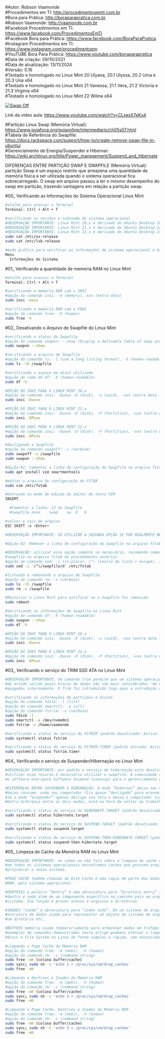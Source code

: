 #Autor: Robson Vaamonde<br>
#Procedimentos em TI: http://procedimentosemti.com.br<br>
#Bora para Prática: http://boraparapratica.com.br<br>
#Robson Vaamonde: http://vaamonde.com.br<br>
#Facebook Procedimentos em TI: https://www.facebook.com/ProcedimentosEmTi<br>
#Facebook Bora para Prática: https://www.facebook.com/BoraParaPratica<br>
#Instagram Procedimentos em TI: https://www.instagram.com/procedimentoem<br>
#YouTUBE Bora Para Prática: https://www.youtube.com/boraparapratica<br>
#Data de criação: 09/10/2021<br>
#Data de atualização: 13/11/2024<br>
#Versão: 0.16<br>
#Testado e homologado no Linux Mint 20 Ulyana, 20.1 Ulyssa, 20.2 Uma e 20.3 Una x64<br>
#Testado e homologado no Linux Mint 21 Vanessa, 21.1 Vera, 21.2 Victoria e 21.3 Virginia x64<br>
#Testado e homologado no Linux Mint 22 Wilma x64<br>

[![Swap Off](http://img.youtube.com/vi/CLxesX7eKs4/0.jpg)](https://www.youtube.com/watch?v=CLxesX7eKs4 "Swap Off")

Link da vídeo aula: https://www.youtube.com/watch?v=CLxesX7eKs4

#Partição Linux Swap (Memória Virtual): https://www.guiafoca.org/guiaonline/intermediario/ch05s07.html<br>
#Tabela de Referência do Swapfile: https://docs.rackspace.com/support/how-to/create-remove-swap-file-in-ubuntu/<br>
#Gerenciamento de Energia/Suspender e Hibernar: https://wiki.archlinux.org/title/Power_management/Suspend_and_hibernate

DIFERENÇAS ENTRE PARTIÇÃO SWAP E SWAPFILE (Memória Virtual): partição Swap é um espaço restrito 
que armazena uma quantidade de memória física a ser utilizada quando o sistema operacional fica 
sobrecarregado. O swap em arquivo passou a ter o mesmo desempenho do swap em partição, trazendo
vantagens em relação a partição swap.

#00_ Verificando as Informações do Sistema Operacional Linux Mint<br>
```bash
#atalho para acessar o Terminal
Terminal: Ctrl + Alt + T

#verificando as versões e codinome do sistema operacional
#OBSERVAÇÃO IMPORTANTE: Linux Mint 20.x é derivado do Ubuntu Desktop 20.04.x Focal Fossa
#OBSERVAÇÃO IMPORTANTE: Linux Mint 21.x é derivado do Ubuntu Desktop 22.04.x Jammy Jellyfish
#OBSERVAÇÃO IMPORTANTE: Linux Mint 22.x é derivado do Ubuntu Desktop 24.04.x Noble Numbat
sudo cat /etc/os-release
sudo cat /etc/lsb-release

#modo gráfico para verificar as informações de sistema operacional e hardware
Menu
  Informações do Sistema
```

#01_ Verificando a quantidade de memória RAM no Linux Mint
```bash
#atalho para acessar o Terminal
Terminal: Ctrl + Alt + T

#verificando a memória RAM com o INXI
#opção do comando inxi: -m (memory), xxx (extra data)
sudo inxi -mxxx

#verificando a memória RAM com o FREE
#opção do comando free: -h (human)
sudo free -h
```

#02_ Desativando o Arquivo de Swapfile do Linux Mint
```bash
#verificando o status da Swapfile
#opção do comando swapon: --show (Display a definable table of swap areas)
sudo swapon --show

#verificando o arquivo de Swapfile
#opção do comando ls: -l (use a long listing format), -h (human-readable)
sudo ls -lh /swapfile

#verificando o espaço em disco utilizado
#opção do coma do df: -h (human-readable)
sudo df -h

#OPÇÃO DO INXI PARA O LINUX MINT 20.x
#opção do comando inxi: -Duxxx -D (disk), -u (uuid), -xxx (extra data levels)
sudo inxi -Duxxx

#OPÇÃO DO INXI PARA O LINUX MINT 21.x
#opção do comando inxi: -Duxxx -D (disk), -P (Partition), -xxx (extra data levels)
sudo inxi -DPxxx

#OPÇÃO DO INXI PARA O LINUX MINT 22.x
#opção do comando inxi: -Duxxx -D (disk), -P (Partition), -xxx (extra data levels)
sudo inxi -DPxxx

#desligando o Swapfile
#opção do comando swapoff: -v (verbose)
sudo swapoff -v /swapfile
sudo swapon --show

#Opção-01: Comentar a linha de configuração do Swapfile no arquivo fstab
sudo apt install vim smartmontools

#editar o arquivo de configuração do FSTAB
sudo vim /etc/fstab

#entrando no modo de edição do editor de texto VIM
INSERT

  #Comentar a linha: 12 do Swapfile
  #swapfile	none	swap	sw	0	0

#salvar e sair do arquivo
ESC SHIFT :x <Enter>

#OBSERVAÇÃO IMPORTANTE: SÓ UTILIZAR A SEGUNDA OPÇÃO SE FOR REALMENTE NECESSÁRIO

#Opção-02: Remover a linha de configuração do Swapfile no arquivo fstab

#OBSERVAÇÃO: utilizar essa opção somente se necessário, recomendo comentar a linha do 
#swapfile no arquivo fstab do procedimento anterior.
#opção do comando sed: -i (in-place), /^\ (início da lista + escape), /d (delete)
sudo sed -i ′/^\/swapfile/d′ /etc/fstab

#listando e removendo o arquivo de Swapfile
#opção do comando rm: -v (verbose)
sudo ls -lh /swapfile
sudo rm -v /swapfile

#Reiniciar o Linux Mint para verificar se o Swapfile foi removido.
sudo reboot

#Verificando as informações do Swapfile no Linux Mint
#opção do comando df: -h (human-readable)
sudo swapon --show
sudo df -h

#OPÇÃO DO INXI PARA O LINUX MINT 20.x
#opção do comando inxi: -Duxxx -D (disk), -u (uuid), -xxx (extra data levels)
sudo inxi -Duxxx

#OPÇÃO DO INXI PARA O LINUX MINT 21.x
#opção do comando inxi: -Duxxx -D (disk), -P (Partition), -xxx (extra data levels)
sudo inxi -DPxxx
```

#03_ Verificando o serviço do TRIM SSD ATA no Linux Mint
```bash
#OBSERVAÇÃO IMPORTANTE: Um comando trim permite que um sistema operacional informe a uma unidade 
#de estado sólido quais blocos de dados não são mais considerados 'em uso' e, portanto, podem ser 
#apagados internamente. O Trim foi introduzido logo após a introdução dos SSDs.

#verificando as informações de partições e discos
#opção do comando fdisk: -l (list)
#opção do comando smartctl: -a (all)
#opção do comando fstrim: -v (verbose)
sudo fdisk -l
sudo smartctl -a /dev/nvme0n1
sudo fstrim -v /home/vaamonde

#verificando o status do serviço do FSTRIM (padrão desativado: Active: inactive (dead))
sudo systemctl status fstrim

#verificando o status do serviço do FSTRIM.TIMER (padrão ativado: Active: active (waiting))
sudo systemctl status fstrim.timer
```

#04_ Verificando o serviço de Suspender/Hibernação no Linux Mint	
```bash
#OBSERVAÇÃO IMPORTANTE: por padrão o serviço de hibernação está desativado no Linux Mint, para 
#utilizar esse recurso é necessário utilizar o swapfile. A comunidade do Ubuntu recomenda usar
#o software Userspace Software Suspend (uswsusp) para o gerenciamento da hibernação.

#DIFERENÇAS ENTRE SUSPENDER E HIBERNAÇÃO: O modo “Hibernar” deixa seu notebook em um modo de 
#baixo consumo, onde seu computador fica quase “desligado” para economizar energia ao máximo. 
#Já o modo “Suspender” apenas desliga sua tela e deixa o computador suspenso temporariamente. 
#Outra diferença entre os dois modos, está na hora de voltar ao trabalho.

#verificando o status do serviço do HIBERNATE.TARGET (padrão desativado: Active: inactive (dead))
sudo systemctl status hibernate.target 

#verificando o status do serviço do SUSPEND.TARGET (padrão desativado: Active: inactive (dead))
sudo systemctl status suspend.target 

#verificando o status do serviço do SUSPEND-THEN-HIBERNATE.TARGET (padrão desativado: Active: inactive (dead))
sudo systemctl status suspend-then-hibernate.target 
```

#05_ Limpeza do Cache da Memória RAM no Linux Mint
```bash
#OBSERVAÇÃO IMPORTANTE: no vídeo eu não falo sobre a limpeza do cache da memória RAM do Linux Mint, 
#em todos os sistemas operacionais encontramos caches que possuem arquivos indesejados que podem 
#prejudicar o nosso sistema.

#PAGE CACHE também chamado de Disk Cache é uma cópia de parte dos dados do disco, mantida na memória 
#RAM, pelo sistema operacional.

#DENTRIES a palavra “dentry” é uma abreviatura para “directory entry” (entrada de diretório), uma 
#dentry é nada além de um componente específico no caminho para um arquivo a partir da raiz do 
#sistema. Sua função é prover acesso a arquivos e diretórios.

#INODES “inode” é abreviatura para “index node“. Em um sistema de arquivos Unix, um inode é uma 
#estrutura de dados usada para representar um objeto do sistema de arquivos – qual seja um arquivo, 
#um diretório etc.

#BUFFERS memória usada temporariamente para armazenar dados em tráfego no sistema. Utilizando os 
#exemplos de comandos demonstrados neste artigo podemos efetuar a limpeza de Inodes, cache de 
#disco e File System no Linux de forma simples e rápida, sem necessidade de reiniciar o computador.

#Limpando o Page Cache da Memória RAM
#opção do comando free: -m (mebi), -h (human)
#opção do comando sh: -c (command string)
sudo free -mh (coluna buffer/cache)
sudo sync; sudo sh -c 'echo 1 > /proc/sys/vm/drop_caches'
sudo free -mh

#Limpando o Dentries e Inodes da Memória RAM
#opção do comando free: -m (mebi), -h (human)
#opção do comando sh: -c (command string)
sudo free -mh (coluna buffer/cache)
sudo sync; sudo sh -c 'echo 2 > /proc/sys/vm/drop_caches'
sudo free -mh

#Limpando o Page Cache, Dentries e Inodes da Memória RAM
#opção do comando free: -m (mebi), -h (human)
#opção do comando sh: -c (command string)
sudo free -mh (coluna buffer/cache)
sudo sync; sudo sh -c 'echo 3 > /proc/sys/vm/drop_caches'
sudo free -mh
```
